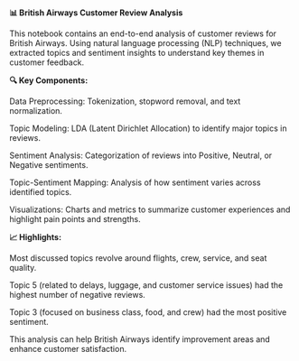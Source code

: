 **📊 British Airways Customer Review Analysis**


This notebook contains an end-to-end analysis of customer reviews for British Airways. Using natural language processing (NLP) techniques, we extracted topics and sentiment insights to understand key themes in customer feedback.

**🔍 Key Components:**

Data Preprocessing: Tokenization, stopword removal, and text normalization.

Topic Modeling: LDA (Latent Dirichlet Allocation) to identify major topics in reviews.

Sentiment Analysis: Categorization of reviews into Positive, Neutral, or Negative sentiments.

Topic-Sentiment Mapping: Analysis of how sentiment varies across identified topics.

Visualizations: Charts and metrics to summarize customer experiences and highlight pain points and strengths.

**📈 Highlights:**

Most discussed topics revolve around flights, crew, service, and seat quality.

Topic 5 (related to delays, luggage, and customer service issues) had the highest number of negative reviews.

Topic 3 (focused on business class, food, and crew) had the most positive sentiment.

This analysis can help British Airways identify improvement areas and enhance customer satisfaction.
